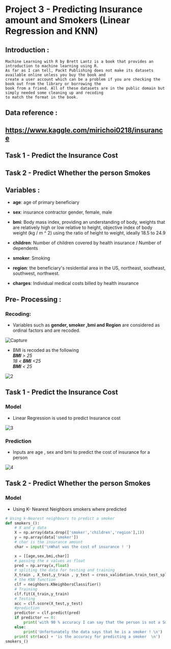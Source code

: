 # Project 3 - Predicting Insurance amount and Smokers (Linear Regression and KNN) 

## Introduction :
  
    Machine Learning with R by Brett Lantz is a book that provides an introduction to machine learning using R. 
    As far as I can tell, Packt Publishing does not make its datasets available online unless you buy the book and 
    create a user account which can be a problem if you are checking the book out from the library or borrowing the
    book from a friend. All of these datasets are in the public domain but simply needed some cleaning up and recoding
    to match the format in the book.

## Data reference : 

## https://www.kaggle.com/mirichoi0218/insurance

## Task 1 - Predict the Insurance Cost 

## Task 2 - Predict Whether the person Smokes 

## Variables :
- **age**: age of primary beneficiary

- **sex**: insurance contractor gender, female, male

- **bmi**: Body mass index, providing an understanding of body, weights that are relatively high or low relative to height,
objective index of body weight (kg / m ^ 2) using the ratio of height to weight, ideally 18.5 to 24.9

- **children**: Number of children covered by health insurance / Number of dependents

- **smoker**: Smoking

- **region**: the beneficiary's residential area in the US, northeast, southeast, southwest, northwest.

- **charges**: Individual medical costs billed by health insurance

## Pre- Processing :
### Recoding:

- Variables such as **gender, smoker ,bmi and Region** are considered as ordinal factors and are recoded.

![Capture](https://user-images.githubusercontent.com/41041795/94027226-40ca8980-fdd8-11ea-8b31-f75ee27028e7.PNG)
- BMI is recoded as the following   
***BMI** > 25*  
*18 < **BMI** <25*  
***BMI** < 25*
 
![2](https://user-images.githubusercontent.com/41041795/94027651-b2a2d300-fdd8-11ea-90d7-dd2255225098.PNG)
## Task 1 - Predict the Insurance Cost 
### Model 
 - Linear Regression is used to predict Insurance cost 
 
 ![3](https://user-images.githubusercontent.com/41041795/94028266-61471380-fdd9-11ea-908a-2d96f2fbed20.PNG)

### Prediction 

- Inputs are age , sex and bmi to predict the cost of insurance for a person 

![4](https://user-images.githubusercontent.com/41041795/94028985-f9dd9380-fdd9-11ea-8534-2a9be3c7c71b.PNG)


## Task 2 - Predict Whether the person Smokes 
### Model 
 - Using K- Nearest Neighbors smokers where predicted 
 
```python
# Using k-Nearest neighbours to predict a smoker
def smokers_():
    # X and y data
    X = np.array(data.drop(['smoker','children','region'],1))
    y = np.array(data['smoker'])
    # char is the insurance amount
    char = input('\nWhat was the cost of insurance ! ')

    x = [[age,sex,bmi,char]]
    # passing the x values as float
    pred = np.array(x,float)
    # spliting the data for testing and training
    X_train , X_test,y_train , y_test = cross_validation.train_test_split(X,y,test_size=0.2)
    # the KNN function
    clf = neighbors.KNeighborsClassifier()
    # Training
    clf.fit(X_train,y_train)
    # Testing
    acc = clf.score(X_test,y_test)
    #prediction
    predictor = clf.predict(pred)
    if predictor == 0:
        print('with 90 % accuracy I can say that the person is not a Smoker !\n')
    else:
        print('Unfortunately the data says that he is a smoker ! \n')
    print( str(acc) + 'is the accuracy for predicting a smoker  \n')
smokers_()
```
